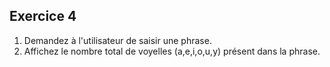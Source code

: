 ## Exercice 4

1. Demandez à l'utilisateur de saisir une phrase.
2. Affichez le nombre total de voyelles (a,e,i,o,u,y) présent dans la phrase.